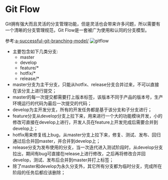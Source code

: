 # Git Flow

Git拥有强大而且灵活的分支管理功能，但是灵活也会带来许多问题，所以需要有一个清晰的分支管理规范，Git Flow是一套被广为使用和认同的分支模型。

参考:[a-successful-git-branching-model/](http://nvie.com/posts/a-successful-git-branching-model/)
![gitflow](http://nvie.com/img/git-model@2x.png)

- 主要包含如下几类分支:
    - master
    - develop
    - feature/*
    - hotfix/*
    - release/*
- master分支为主干分支，只能从hotfix、release分支合并过来，不可以直接在该分支上进行提交；
- master的每一次提交都需要打上版本标签，该版本不同于产品的版本号，生产环境运行的代码为最后一次提交的代码；
- develop为主开发分支，所有的开发任务都是基于该分支和子分支进行；
- feature分支从develop分支上拉下来，用来进行一个大的功能模块开发，小的修改可直接在develop上进行，开发人员在feature上开发完成后需要合并到develop上；
- hotfix用来修复线上bug，从master分支上拉下来，修复、测试、发布、回归通过后合并回master，并合并到develop上；
- release分支为发布使用的分支，当一次迭代进入测试阶段时，从develop分支拉出，期间有bug可直接在release上进行修改，之后再将修改合并回develop，测试、发布后合并到master并打上标签；
- 除了master和develop为永久分支外，其它所有分支都为临时分支，完成所在阶段的任务后都应该删除；